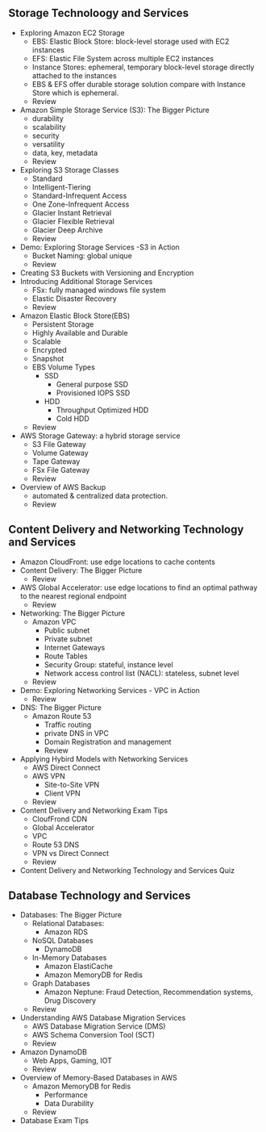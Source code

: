 ## Storage Technoloogy and Services
  - Exploring Amazon EC2 Storage
    - EBS: Elastic Block Store: block-level storage used with EC2 instances
    - EFS: Elastic File System across multiple EC2 instances
    - Instance Stores: ephemeral, temporary block-level storage directly attached to the instances
    - EBS & EFS offer durable storage solution compare with Instance Store which is ephemeral.
    - Review
  - Amazon Simple Storage Service (S3): The Bigger Picture
    - durability
    - scalability
    - security
    - versatility
    - data, key, metadata
    - Review
  - Exploring S3 Storage Classes
    - Standard
    - Intelligent-Tiering
    - Standard-Infrequent Access
    - One Zone-Infrequent Access
    - Glacier Instant Retrieval
    - Glacier Flexible Retrieval
    - Glacier Deep Archive
    - Review
  - Demo: Exploring Storage Services -S3 in Action
    - Bucket Naming: global unique
    - Review
  - Creating S3 Buckets with Versioning and Encryption
  - Introducing Additional Storage Services
    - FSx: fully managed windows file system
    - Elastic Disaster Recovery
    - Review
  - Amazon Elastic Block Store(EBS)
    - Persistent Storage
    - Highly Available and Durable
    - Scalable 
    - Encrypted
    - Snapshot
    - EBS Volume Types
      - SSD
        - General purpose SSD
        - Provisioned IOPS SSD
      - HDD
        - Throughput Optimized HDD
        - Cold HDD
    - Review
  - AWS Storage Gateway: a hybrid storage service
    - S3 File Gateway
    - Volume Gateway
    - Tape Gateway
    - FSx File Gateway
    - Review
  - Overview of AWS Backup
    - automated & centralized data protection.
    - Review
## Content Delivery and Networking Technology and Services
  - Amazon CloudFront: use edge locations to cache contents
  - Content Delivery: The Bigger Picture
    - Review
  - AWS Global Accelerator: use edge locations to find an optimal pathway to the nearest regional endpoint
    - Review
  - Networking: The Bigger Picture
    - Amazon VPC
      - Public subnet
      - Private subnet
      - Internet Gateways
      - Route Tables
      - Security Group: stateful, instance level
      - Network access control list (NACL): stateless, subnet level
    - Review
  - Demo: Exploring Networking Services - VPC in Action
    - Review
  - DNS: The Bigger Picture
    - Amazon Route 53
      - Traffic routing
      - private DNS in VPC
      - Domain Registration and management
      - Review
  - Applying Hybird Models with Networking Services
    - AWS Direct Connect
    - AWS VPN
      - Site-to-Site VPN
      - Client VPN
    - Review
  - Content Delivery and Networking Exam Tips
    - CloufFrond CDN
    - Global Accelerator
    - VPC
    - Route 53 DNS
    - VPN vs Direct Connect
    - Review
  - Content Delivery and Networking Technology and Services Quiz
## Database Technology and Services
  - Databases: The Bigger Picture
    - Relational Databases:
      - Amazon RDS
    - NoSQL Databases
      - DynamoDB
    - In-Memory Databases
      - Amazon ElastiCache
      - Amazon MemoryDB for Redis
    - Graph Databases
      - Amazon Neptune: Fraud Detection, Recommendation systems, Drug Discovery
    - Review
  - Understanding AWS Database Migration Services
    - AWS Database Migration Service (DMS)
    - AWS Schema Conversion Tool (SCT)
    - Review
  - Amazon DynamoDB
    - Web Apps, Gaming, IOT
    - Review
  - Overview of Memory-Based Databases in AWS
    - Amazon MemoryDB for Redis
      - Performance
      - Data Durability
    - Review
  - Database Exam Tips
